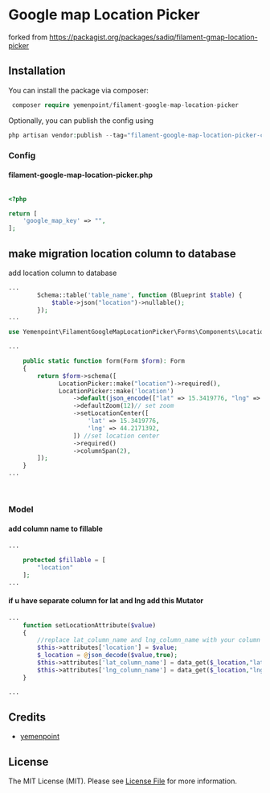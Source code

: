 # Google map Location Picker
forked from https://packagist.org/packages/sadiq/filament-gmap-location-picker

## Installation

You can install the package via composer:

```php
 composer require yemenpoint/filament-google-map-location-picker
```

Optionally, you can publish the config using

```php
php artisan vendor:publish --tag="filament-google-map-location-picker-config"
```
### Config
#### filament-google-map-location-picker.php
```php

<?php

return [
    'google_map_key' => "",
];


```

## make migration  location column to database
add location column to database

```php
...
        Schema::table('table_name', function (Blueprint $table) {
            $table->json("location")->nullable();
        });
...
```

```php
use Yemenpoint\FilamentGoogleMapLocationPicker\Forms\Components\LocationPicker;

...

    public static function form(Form $form): Form
    {
        return $form->schema([
              LocationPicker::make("location")->required(),
              LocationPicker::make('location')
                  ->default(json_encode(["lat" => 15.3419776, "lng" => 44.2171392]))//set default location
                  ->defaultZoom(12)// set zoom 
                  ->setLocationCenter([
                      'lat' => 15.3419776,
                      'lng' => 44.2171392,
                  ]) //set location center 
                  ->required()
                  ->columnSpan(2),
        ]);
    }
...

```
<div align="center">
    <img src="https://github.com/yemenpoint/filament-google-map-location-picker/blob/main/images/image1.png" alt="">
</div>
<br/>

####  

### Model

#### add column name to fillable 

```php
...

    protected $fillable = [
        "location"
    ];
...
```


#### if u have separate column for lat and lng add this Mutator

```php
...
    function setLocationAttribute($value)
    {
        //replace lat_column_name and lng_column_name with your column names
        $this->attributes['location'] = $value;
        $_location = @json_decode($value,true);
        $this->attributes['lat_column_name'] = data_get($_location,"lat");
        $this->attributes['lng_column_name'] = data_get($_location,"lng");
    }

...
```




## Credits

- [yemenpoint](https://github.com/yemenpoint)

## License

The MIT License (MIT). Please see [License File](LICENSE.md) for more information.
